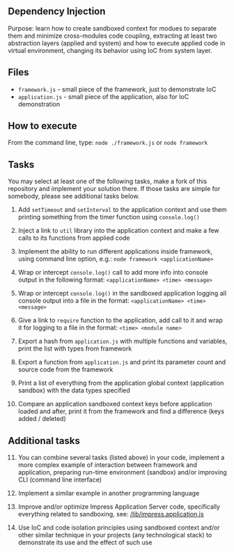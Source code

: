 ## Dependency Injection

Purpose: learn how to create sandboxed context for modues to separate them and
minimize cross-modules code coupling, extracting at least two abstraction layers
(applied and system) and how to execute applied code in virtual environment,
changing its behavior using IoC from system layer.

## Files

* `framework.js` - small piece of the framework, just to demonstrate IoC
* `application.js` - small piece of the application, also for IoC demonstration

## How to execute

From the command line, type: `node ./framework.js` or `node framework`

## Tasks

You may select at least one of the following tasks, make a fork of this
repository and implement your solution there. If those tasks are simple
for somebody, please see additional tasks below.

1. Add `setTimeout` and `setInterval` to the application context and use them
printing something from the timer function using `console.log()`

2. Inject a link to `util` library into the application context and make a few
calls to its functions from applied code

3. Implement the ability to run different applications inside framework, using
command line option, e.g.: `node framework <applicationName>`

4. Wrap or intercept `console.log()` call to add more info into console output
in the following format: `<applicationName> <time> <message>`

5. Wrap or intercept `console.log()` in the sandboxed application logging all
console output into a file in the format: `<applicationName> <time> <message>`

6. Give a link to `require` function to the application, add call to it and
wrap it for logging to a file in the format: `<time> <module name>` 

7. Export a hash from `application.js` with multiple functions and variables,
print the list with types from framework

8. Export a function from `application.js` and print its parameter count and
source code from the framework

9. Print a list of everything from the application global context (application
sandbox) with the data types specified

10. Compare an application sandboxed context keys before application loaded and
after, print it from the framework and find a difference (keys added / deleted)

## Additional tasks

11. You can combine several tasks (listed above) in your code, implement a more
complex example of interaction between framework and application, preparing
run-time environment (sandbox) and/or improving CLI (command line interface)

12. Implement a similar example in another programming language

13. Improve and/or optimize Impress Application Server code, specifically
everything related to sandboxing, see:
[/lib/impress.application.js](https://github.com/tshemsedinov/impress/blob/master/lib/impress.application.js)

14. Use IoC and code isolation principles using sandboxed context and/or other
similar technique in your projects (any technological stack) to demonstrate its
use and the effect of such use
